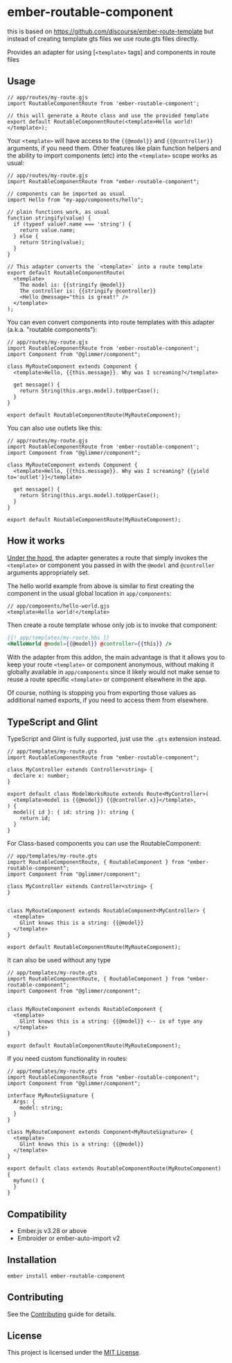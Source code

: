 # ember-routable-component

this is based on https://github.com/discourse/ember-route-template
but instead of creating template gts files we use route.gts files directly.

[polaris]: https://blog.emberjs.com/ember-5-0-released/#toc_the-journey-towards-ember-polaris
[resources]: https://github.com/NullVoxPopuli/ember-resources/blob/main/docs/docs/README.md
[rfc]: https://rfcs.emberjs.com/id/0779-first-class-component-templates/#typescript

Provides an adapter for using [`<template>` tags] and components in route files

## Usage

```gjs
// app/routes/my-route.gjs
import RoutableComponentRoute from 'ember-routable-component';

// this will generate a Route class and use the provided template
export default RoutableComponentRoute(<template>Hello world!</template>);
```

Your `<template>` will have access to the `{{@model}}` and `{{@controller}}`
arguments, if you need them. Other features like plain function helpers and
the ability to import components (etc) into the `<template>` scope works as
usual:

```gjs
// app/routes/my-route.gjs
import RoutableComponentRoute from "ember-routable-component";

// components can be imported as usual
import Hello from "my-app/components/hello";

// plain functions work, as usual
function stringify(value) {
  if (typeof value?.name === 'string') {
    return value.name;
  } else {
    return String(value);
  }
}

// This adapter converts the `<template>` into a route template
export default RoutableComponentRoute(
  <template>
    The model is: {{stringify @model}}
    The controller is: {{stringify @controller}}
    <Hello @message="this is great!" />
  </template>
);
```

You can even convert components into route templates with this adapter (a.k.a.
"routable components"):

```gjs
// app/routes/my-route.gjs
import RoutableComponentRoute from 'ember-routable-component';
import Component from "@glimmer/component";

class MyRouteComponent extends Component {
  <template>Hello, {{this.message}}. Why was I screaming?</template>

  get message() {
    return String(this.args.model).toUpperCase();
  }
}

export default RoutableComponentRoute(MyRouteComponent);
```

You can also use outlets like this:

```gjs
// app/routes/my-route.gjs
import RoutableComponentRoute from 'ember-routable-component';
import Component from "@glimmer/component";

class MyRouteComponent extends Component {
  <template>Hello, {{this.message}}. Why was I screaming? {{yield to='outlet'}}</template>

  get message() {
    return String(this.args.model).toUpperCase();
  }
}

export default RoutableComponentRoute(MyRouteComponent);
```

## How it works

[Under the hood](./ember-routable-component/src/index.ts), the adapter generates
a route that simply invokes the `<template>` or component you passed
in with the `@model` and `@controller` arguments appropriately set.

The hello world example from above is similar to first creating the component
in the usual global location in `app/components`:

```gjs
// app/components/hello-world.gjs
<template>Hello world!</template>
```

Then create a route template whose only job is to invoke that component:

```hbs
{{! app/templates/my-route.hbs }}
<HelloWorld @model={{@model}} @controller={{this}} />
```

With the adapter from this addon, the main advantage is that it allows you to
keep your route `<template>` or component anonymous, without making it globally
available in `app/components` since it likely would not make sense to reuse a
route specific `<template>` or component elsewhere in the app.

Of course, nothing is stopping you from exporting those values as additional
named exports, if you need to access them from elsewhere.

## TypeScript and Glint

TypeScript and Glint is fully supported, just use the `.gts` extension instead.

```gts
// app/templates/my-route.gts
import RoutableComponentRoute from "ember-routable-component";

class MyController extends Controller<string> {
  declare x: number;
}

export default class ModelWorksRoute extends Route<MyController>(
  <template>model is {{@model}} {{@controller.x}}</template>,
) {
  model({ id }: { id: string }): string {
    return id;
  }
}
```

For Class-based components you can use the RoutableComponent:

```gts
// app/templates/my-route.gts
import RoutableComponentRoute, { RoutableComponent } from "ember-routable-component";
import Component from "@glimmer/component";

class MyController extends Controller<string> {
}


class MyRouteComponent extends RoutableComponent<MyController> {
  <template>
    Glint knows this is a string: {{@model}}
  </template>
}

export default RoutableComponentRoute(MyRouteComponent);
```

It can also be used without any type
```gts
// app/templates/my-route.gts
import RoutableComponentRoute, { RoutableComponent } from "ember-routable-component";
import Component from "@glimmer/component";


class MyRouteComponent extends RoutableComponent {
  <template>
    Glint knows this is a string: {{@model}} <-- is of type any
  </template>
}

export default RoutableComponentRoute(MyRouteComponent);
```

If you need custom functionality in routes:

```gts
// app/templates/my-route.gts
import RoutableComponentRoute from "ember-routable-component";
import Component from "@glimmer/component";

interface MyRouteSignature {
  Args: {
    model: string;
  }
}

class MyRouteComponent extends Component<MyRouteSignature> {
  <template>
    Glint knows this is a string: {{@model}}
  </template>
}

export default class extends RoutableComponentRoute(MyRouteComponent) {
  myfunc() {
  }
}
```


## Compatibility

- Ember.js v3.28 or above
- Embroider or ember-auto-import v2

## Installation

```
ember install ember-routable-component
```

## Contributing

See the [Contributing](CONTRIBUTING.md) guide for details.

## License

This project is licensed under the [MIT License](LICENSE.md).
